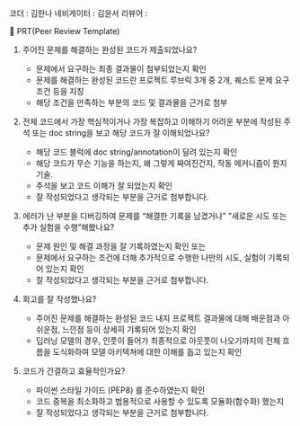 코더 : 김한나
네비게이터 : 김윤서
리뷰어 :

🔑 PRT(Peer Review Template)
1. 주어진 문제를 해결하는 완성된 코드가 제출되었나요?

   - 문제에서 요구하는 최종 결과물이 첨부되었는지 확인
   - 문제를 해결하는 완성된 코드란 프로젝트 루브릭 3개 중 2개, 퀘스트 문제 요구조건 등을 지칭
   - 해당 조건을 만족하는 부분의 코드 및 결과물을 근거로 첨부

2. 전체 코드에서 가장 핵심적이거나 가장 복잡하고 이해하기 어려운 부분에 작성된 주석 또는 doc string을 보고 해당 코드가 잘 이해되었나요?

   - 해당 코드 블럭에 doc string/annotation이 달려 있는지 확인
   - 해당 코드가 무슨 기능을 하는지, 왜 그렇게 짜여진건지, 작동 메커니즘이 뭔지 기술.
   - 주석을 보고 코드 이해가 잘 되었는지 확인
   - 잘 작성되었다고 생각되는 부분을 근거로 첨부합니다.

3. 에러가 난 부분을 디버깅하여 문제를 “해결한 기록을 남겼거나” ”새로운 시도 또는 추가 실험을 수행”해봤나요?

   - 문제 원인 및 해결 과정을 잘 기록하였는지 확인 또는
   - 문제에서 요구하는 조건에 더해 추가적으로 수행한 나만의 시도, 실험이 기록되어 있는지 확인
   - 잘 작성되었다고 생각되는 부분을 근거로 첨부합니다.

4. 회고를 잘 작성했나요?

   - 주어진 문제를 해결하는 완성된 코드 내지 프로젝트 결과물에 대해 배운점과 아쉬운점, 느낀점 등이 상세히 기록되어 있는지 확인
   - 딥러닝 모델의 경우, 인풋이 들어가 최종적으로 아웃풋이 나오기까지의 전체 흐름을 도식화하여 모델 아키텍쳐에 대한 이해를 돕고 있는지 확인

5. 코드가 간결하고 효율적인가요?

   - 파이썬 스타일 가이드 (PEP8) 를 준수하였는지 확인
   - 코드 중복을 최소화하고 범용적으로 사용할 수 있도록 모듈화(함수화) 했는지
   - 잘 작성되었다고 생각되는 부분을 근거로 첨부합니다.

